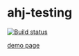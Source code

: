 # ahj-testing
[![Build status](https://ci.appveyor.com/api/projects/status/p13h946ttvwvp7ns?svg=true)](https://ci.appveyor.com/project/Milfagirl/ahj-testing)

[demo page](https://milfagirl.github.io/ahj-testing/)